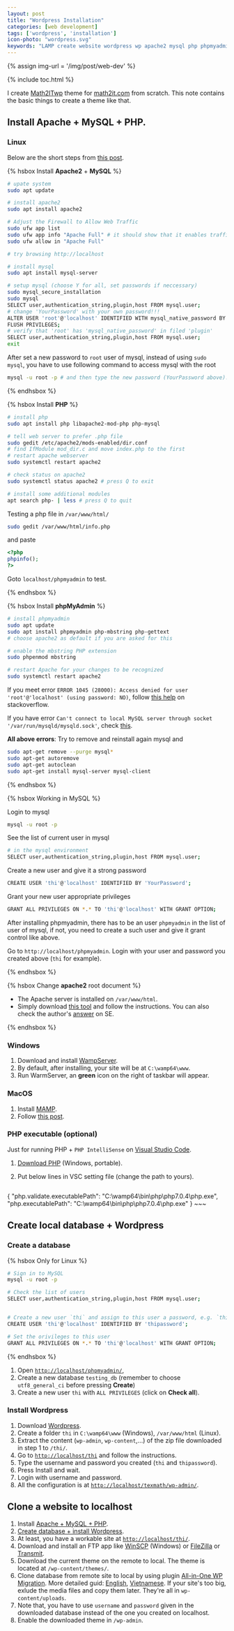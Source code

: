 ```yaml
---
layout: post
title: "Wordpress Installation"
categories: [web development]
tags: ['wordpress', 'installation']
icon-photo: "wordpress.svg"
keywords: "LAMP create website wordpress wp apache2 mysql php phpmyadmin run locally database MAMP WAMP WampServer www clone a website to localhost locally theme template desgin PHP visual studio code vsc PHP IntelliSense database ftp app winscp filezilla transmit localhost"
---
```


{% assign img-url = '/img/post/web-dev' %}

{% include toc.html %}

I create [Math2ITwp](https://github.com/dinhanhthi/math2itwp) theme for [math2it.com](https://math2it.com) from scratch. This note contains the basic things to create a theme like that.

## Install Apache + MySQL + PHP.

### Linux

Below are the short steps from [this post](https://www.digitalocean.com/community/tutorials/how-to-install-linux-apache-mysql-php-lamp-stack-ubuntu-18-04).

{% hsbox Install **Apache2** + **MySQL** %}

~~~ bash
# upate system
sudo apt update

# install apache2
sudo apt install apache2

# Adjust the Firewall to Allow Web Traffic
sudo ufw app list
sudo ufw app info "Apache Full" # it should show that it enables traffic to ports 80 and 443
sudo ufw allow in "Apache Full"

# try browsing http://localhost
~~~

~~~ bash
# install mysql
sudo apt install mysql-server

# setup mysql (choose Y for all, set passwords if neccessary)
sudo mysql_secure_installation
sudo mysql
SELECT user,authentication_string,plugin,host FROM mysql.user;
# change 'YourPassword' with your own password!!!
ALTER USER 'root'@'localhost' IDENTIFIED WITH mysql_native_password BY 'YourPassword';
FLUSH PRIVILEGES;
# verify that 'root' has 'mysql_native_password' in filed 'plugin'
SELECT user,authentication_string,plugin,host FROM mysql.user;
exit
~~~

After set a new password to `root` user of mysql, instead of using `sudo mysql`, you have to use following command to access mysql with the root

~~~ bash
mysql -u root -p # and then type the new password (YourPassword above)!
~~~

{% endhsbox %} 

{% hsbox Install **PHP** %}

~~~ bash
# install php
sudo apt install php libapache2-mod-php php-mysql

# tell web server to prefer .php file
sudo gedit /etc/apache2/mods-enabled/dir.conf
# find IfModule mod_dir.c and move index.php to the first
# restart apache webserver
sudo systemctl restart apache2

# check status on apache2
sudo systemctl status apache2 # press Q to exit

# install some additional modules
apt search php- | less # press Q to quit
~~~

Testing a php file in `/var/www/html/`

~~~ bash
sudo gedit /var/www/html/info.php
~~~

and paste 

~~~ php
<?php
phpinfo();
?>
~~~

Goto `localhost/phpmyadmin` to test.

{% endhsbox %} 

{% hsbox Install **phpMyAdmin** %}

~~~ bash
# install phpmyadmin
sudo apt update
sudo apt install phpmyadmin php-mbstring php-gettext
# choose apache2 as default if you are asked for this

# enable the mbstring PHP extension
sudo phpenmod mbstring

# restart Apache for your changes to be recognized
sudo systemctl restart apache2
~~~

If you meet error `ERROR 1045 (28000): Access denied for user 'root'@'localhost' (using password: NO)`, follow [this help](https://stackoverflow.com/a/48748685/1323473) on stackoverflow.

If you have error `Can't connect to local MySQL server through socket '/var/run/mysqld/mysqld.sock'`, check [this](https://stackoverflow.com/questions/11990708/error-cant-connect-to-local-mysql-server-through-socket-var-run-mysqld-mysq).

**All above errors**: Try to remove and reinstall again mysql and 

~~~ bash
sudo apt-get remove --purge mysql*
sudo apt-get autoremove
sudo apt-get autoclean
sudo apt-get install mysql-server mysql-client
~~~

{% endhsbox %} 

{% hsbox Working in MySQL %}

Login to mysql

~~~ bash
mysql -u root -p
~~~

See the list of current user in mysql

~~~ bash
# in the mysql environment
SELECT user,authentication_string,plugin,host FROM mysql.user;
~~~

Create a new user and give it a strong password

~~~ bash
CREATE USER 'thi'@'localhost' IDENTIFIED BY 'YourPassword';
~~~

Grant your new user appropriate privileges

~~~ bash
GRANT ALL PRIVILEGES ON *.* TO 'thi'@'localhost' WITH GRANT OPTION;
~~~

After installing phpmyadmin, there has to be an user `phpmyadmin` in the list of user of mysql, if not, you need to create a such user and give it grant control like above.

Go to `http://localhost/phpmyadmin`. Login with your user and password you created above (`thi` for example).

{% endhsbox %} 

{% hsbox Change **apache2** root document %}

- The Apache server is installed on `/var/www/html`.
- Simply download [this tool](https://github.com/hsb4995/Apachange) and follow the instructions. You can also check the author's [answer](https://askubuntu.com/a/738527/248456) on SE.

{% endhsbox %} 

### Windows

1. Download and install [WampServer](http://www.wampserver.com/en/).
2. By default, after installing, your site will be at `C:\wamp64\www`.
3. Run WarmServer, an **green** icon on the right of taskbar will appear.

### MacOS

1. Install [MAMP](https://www.mamp.info/en/downloads/).
2. Follow [this post](https://www.taniarascia.com/local-environment/).

### PHP executable (optional)

Just for running PHP + `PHP IntelliSense` on [Visual Studio Code](/visual-studio-code).

1. [Download PHP](https://windows.php.net/download/) (Windows, portable).
2. Put below lines in VSC setting file (change the path to yours).

    ~~~ json
{
    "php.validate.executablePath": "C:\\wamp64\\bin\\php\\php7.0.4\\php.exe",
    "php.executablePath": "C:\\wamp64\\bin\\php\\php7.0.4\\php.exe"
}
    ~~~

## Create local database + Wordpress

### Create a database

{% hsbox Only for Linux %}

~~~ bash
# Sign in to MySQL
mysql -u root -p

# Check the list of users
SELECT user,authentication_string,plugin,host FROM mysql.user;


# Create a new user `thi` and assign to this user a password, e.g. `thipassword`
CREATE USER 'thi'@'localhost' IDENTIFIED BY 'thipassword';

# Set the orivileges to this user
GRANT ALL PRIVILEGES ON *.* TO 'thi'@'localhost' WITH GRANT OPTION;
~~~

{% endhsbox %} 

1. Open [`http://localhost/phpmyadmin/`](http://localhost/phpmyadmin/),
2. Create a new database `testing_db` (remember to choose `utf8_general_ci` before pressing **Create**)
3. Create a new user `thi` with `ALL PRIVILEGES` (click on **Check all**).

### Install Wordpress

1. Download [Wordpress](https://wordpress.org/download/).
2. Create a folder `thi` in `C:\wamp64\www` (Windows), `/var/www/html` (Linux).
3. Extract the content (`wp-admin`, `wp-content`,...) of the zip file downloaded in step 1 to `/thi/`.
4. Go to [`http://localhost/thi`](http://localhost/thi) and follow the instructions.
5. Type the username and password you created (`thi` and `thipassword`).
6. Press Install and wait.
7. Login with username and password.
8. All the configuration is at [`http://localhost/texmath/wp-admin/`](http://localhost/texmath/wp-admin/).

## Clone a website to localhost

1. Install [Apache + MySQL + PHP](#install-apache--mysql--php).
2. [Create database + install Wordpress](#create-local-database--wordpress).
3. At least, you have a workable site at [`http://localhost/thi/`](http://localhost/thi/).
4. Download and install an FTP app like [WinSCP](WinSCP) (Windows) or [FileZilla](https://filezilla-project.org/download.php?platform=linux) or [Transmit]([Transmit](https://panic.com/transmit/)).
5. Download the current theme on the remote to local. The theme is located at `/wp-content/themes/`.
6. Clone database from remote site to local by using plugin [All-in-One WP Migration](https://wordpress.org/plugins/all-in-one-wp-migration/). More detailed guid: [English](https://wpshout.com/quick-guides/all-in-one-wp-migration/), [Vietnamese](https://wiki.matbao.net/kb/huong-dan-chuyen-du-lieu-website-wordpress-bang-plugin-all-in-one-wp-migration/). If your site's too big, exlude the media files and copy them later. They're all in `wp-content/uploads`.
7. Note that, you have to use `username` and `password` given in the downloaded database instead of the one you created on localhost.
8. Enable the downloaded theme in `/wp-admin`.
